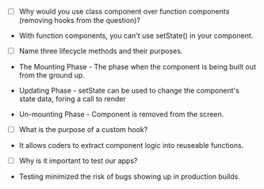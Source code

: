 - [ ] Why would you use class component over function components (removing hooks from the question)?

* With function components, you can't use setState() in your component.

- [ ] Name three lifecycle methods and their purposes.

* The Mounting Phase - The phase when the component is being built out from the ground up.

* Updating Phase - setState can be used to change the component's state data, foring a call to render

* Un-mounting Phase - Component is removed from the screen. 

- [ ] What is the purpose of a custom hook?

* It allows coders to extract component logic into reuseable functions.

- [ ] Why is it important to test our apps?

* Testing minimized the risk of bugs showing up in production builds.